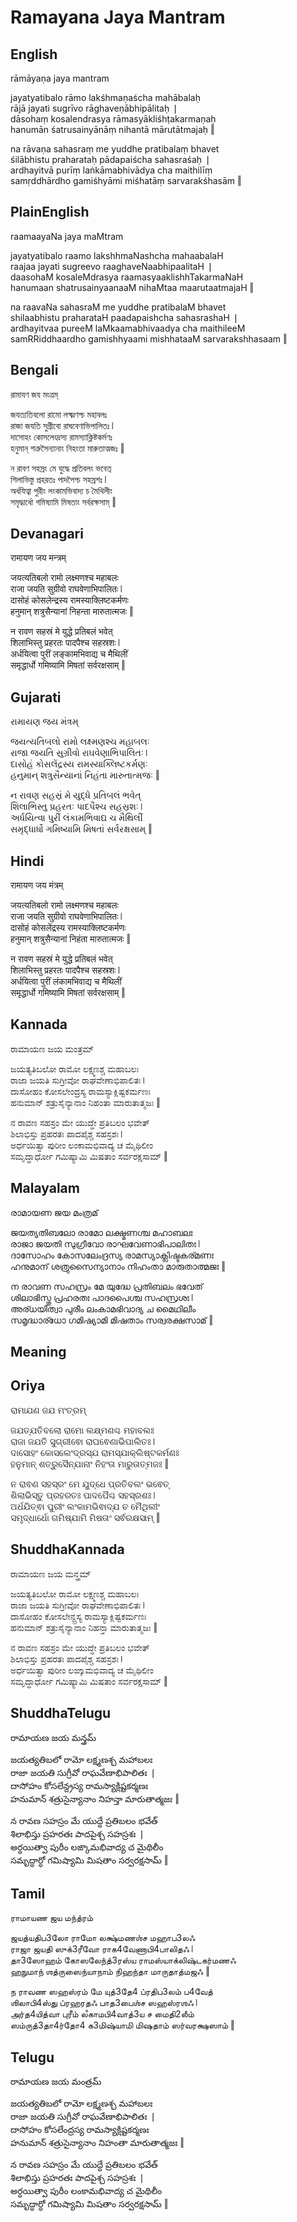 # Ramayana Jaya Mantram


## English

rāmāyaṇa jaya mantram  

jayatyatibalo rāmo lakśhmaṇaścha mahābalaḥ  
rājā jayati sugrīvo rāghaveṇābhipālitaḥ ❘  
dāsohaṃ kosalendrasya rāmasyākliśhṭakarmaṇaḥ  
hanumān śatrusainyānāṃ nihantā mārutātmajaḥ ‖  

na rāvaṇa sahasraṃ me yuddhe pratibalaṃ bhavet  
śilābhistu praharataḥ pādapaiścha sahasraśaḥ ❘  
ardhayitvā purīṃ laṅkāmabhivādya cha maithilīṃ  
samṛddhārdho gamiśhyāmi miśhatāṃ sarvarakśhasām ‖  

## PlainEnglish

raamaayaNa jaya maMtram  

jayatyatibalo raamo lakshhmaNashcha mahaabalaH  
raajaa jayati sugreevo raaghaveNaabhipaalitaH ❘  
daasohaM kosaleMdrasya raamasyaaklishhTakarmaNaH  
hanumaan shatrusainyaanaaM nihaMtaa maarutaatmajaH ‖  

na raavaNa sahasraM me yuddhe pratibalaM bhavet  
shilaabhistu praharataH paadapaishcha sahasrashaH ❘  
ardhayitvaa pureeM laMkaamabhivaadya cha maithileeM  
samRRiddhaardho gamishhyaami mishhataaM sarvarakshhasaam ‖  

## Bengali

রামাযণ জয মংত্রম্  

জযত্যতিবলো রামো লক্ষ্মণশ্চ মহাবলঃ  
রাজা জযতি সুগ্রীবো রাঘবেণাভিপালিতঃ ❘  
দাসোহং কোসলেংদ্রস্য রামস্যাক্লিষ্টকর্মণঃ  
হনুমান্ শত্রুসৈন্যানাং নিহংতা মারুতাত্মজঃ ‖  

ন রাবণ সহস্রং মে যুদ্ধে প্রতিবলং ভবেত্  
শিলাভিস্তু প্রহরতঃ পাদপৈশ্চ সহস্রশঃ ❘  
অর্ধযিত্বা পুরীং লংকামভিবাদ্য চ মৈথিলীং  
সমৃদ্ধার্ধো গমিষ্যামি মিষতাং সর্বরক্ষসাম্ ‖  

## Devanagari

रामायण जय मन्त्रम्  

जयत्यतिबलो रामो लक्ष्मणश्च महाबलः  
राजा जयति सुग्रीवो राघवेणाभिपालितः ❘  
दासोहं कोसलेन्द्रस्य रामस्याक्लिष्टकर्मणः  
हनुमान् शत्रुसैन्यानां निहन्ता मारुतात्मजः ‖  

न रावण सहस्रं मे युद्धे प्रतिबलं भवेत्  
शिलाभिस्तु प्रहरतः पादपैश्च सहस्रशः ❘  
अर्धयित्वा पुरीं लङ्कामभिवाद्य च मैथिलीं  
समृद्धार्धो गमिष्यामि मिषतां सर्वरक्षसाम् ‖  

## Gujarati

રામાયણ જય મંત્રમ્  

જયત્યતિબલો રામો લક્ષ્મણશ્ચ મહાબલઃ  
રાજા જયતિ સુગ્રીવો રાઘવેણાભિપાલિતઃ ❘  
દાસોહં કોસલેંદ્રસ્ય રામસ્યાક્લિષ્ટકર્મણઃ  
હનુમાન્ શત્રુસૈન્યાનાં નિહંતા મારુતાત્મજઃ ‖  

ન રાવણ સહસ્રં મે યુદ્ધે પ્રતિબલં ભવેત્  
શિલાભિસ્તુ પ્રહરતઃ પાદપૈશ્ચ સહસ્રશઃ ❘  
અર્ધયિત્વા પુરીં લંકામભિવાદ્ય ચ મૈથિલીં  
સમૃદ્ધાર્ધો ગમિષ્યામિ મિષતાં સર્વરક્ષસામ્ ‖  

## Hindi

रामायण जय मंत्रम्  

जयत्यतिबलो रामो लक्ष्मणश्च महाबलः  
राजा जयति सुग्रीवो राघवेणाभिपालितः ❘  
दासोहं कोसलेंद्रस्य रामस्याक्लिष्टकर्मणः  
हनुमान् शत्रुसैन्यानां निहंता मारुतात्मजः ‖  

न रावण सहस्रं मे युद्धे प्रतिबलं भवेत्  
शिलाभिस्तु प्रहरतः पादपैश्च सहस्रशः ❘  
अर्धयित्वा पुरीं लंकामभिवाद्य च मैथिलीं  
समृद्धार्धो गमिष्यामि मिषतां सर्वरक्षसाम् ‖  

## Kannada

ರಾಮಾಯಣ ಜಯ ಮಂತ್ರಮ್  

ಜಯತ್ಯತಿಬಲೋ ರಾಮೋ ಲಕ್ಷ್ಮಣಶ್ಚ ಮಹಾಬಲಃ  
ರಾಜಾ ಜಯತಿ ಸುಗ್ರೀವೋ ರಾಘವೇಣಾಭಿಪಾಲಿತಃ ❘  
ದಾಸೋಹಂ ಕೋಸಲೇಂದ್ರಸ್ಯ ರಾಮಸ್ಯಾಕ್ಲಿಷ್ಟಕರ್ಮಣಃ  
ಹನುಮಾನ್ ಶತ್ರುಸೈನ್ಯಾನಾಂ ನಿಹಂತಾ ಮಾರುತಾತ್ಮಜಃ ‖  

ನ ರಾವಣ ಸಹಸ್ರಂ ಮೇ ಯುದ್ಧೇ ಪ್ರತಿಬಲಂ ಭವೇತ್  
ಶಿಲಾಭಿಸ್ತು ಪ್ರಹರತಃ ಪಾದಪೈಶ್ಚ ಸಹಸ್ರಶಃ ❘  
ಅರ್ಧಯಿತ್ವಾ ಪುರೀಂ ಲಂಕಾಮಭಿವಾದ್ಯ ಚ ಮೈಥಿಲೀಂ  
ಸಮೃದ್ಧಾರ್ಧೋ ಗಮಿಷ್ಯಾಮಿ ಮಿಷತಾಂ ಸರ್ವರಕ್ಷಸಾಮ್ ‖  

## Malayalam

രാമായണ ജയ മംത്രമ്  

ജയത്യതിബലോ രാമോ ലക്ഷ്മണശ്ച മഹാബലഃ  
രാജാ ജയതി സുഗ്രീവോ രാഘവേണാഭിപാലിതഃ ❘  
ദാസോഹം കോസലേംദ്രസ്യ രാമസ്യാക്ലിഷ്ടകര്മണഃ  
ഹനുമാന് ശത്രുസൈന്യാനാം നിഹംതാ മാരുതാത്മജഃ ‖  

ന രാവണ സഹസ്രം മേ യുദ്ധേ പ്രതിബലം ഭവേത്  
ശിലാഭിസ്തു പ്രഹരതഃ പാദപൈശ്ച സഹസ്രശഃ ❘  
അര്ധയിത്വാ പുരീം ലംകാമഭിവാദ്യ ച മൈഥിലീം  
സമൃദ്ധാര്ധോ ഗമിഷ്യാമി മിഷതാം സര്വരക്ഷസാമ് ‖  

## Meaning

## Oriya

ରାମାଯଣ ଜଯ ମଂତ୍ରମ୍  

ଜଯତ୍ଯତିବଲୋ ରାମୋ ଲକ୍ଷ୍ମଣଶ୍ଚ ମହାବଲଃ  
ରାଜା ଜଯତି ସୁଗ୍ରୀଵୋ ରାଘଵେଣାଭିପାଲିତଃ ❘  
ଦାସୋହଂ କୋସଲେଂଦ୍ରସ୍ଯ ରାମସ୍ଯାକ୍ଲିଷ୍ଟକର୍ମଣଃ  
ହନୁମାନ୍ ଶତ୍ରୁସୈନ୍ଯାନାଂ ନିହଂତା ମାରୁତାତ୍ମଜଃ ‖  

ନ ରାଵଣ ସହସ୍ରଂ ମେ ଯୁଦ୍ଧେ ପ୍ରତିବଲଂ ଭଵେତ୍  
ଶିଲାଭିସ୍ତୁ ପ୍ରହରତଃ ପାଦପୈଶ୍ଚ ସହସ୍ରଶଃ ❘  
ଅର୍ଧଯିତ୍ଵା ପୁରୀଂ ଲଂକାମଭିଵାଦ୍ଯ ଚ ମୈଥିଲୀଂ  
ସମୃଦ୍ଧାର୍ଧୋ ଗମିଷ୍ଯାମି ମିଷତାଂ ସର୍ଵରକ୍ଷସାମ୍ ‖  

## ShuddhaKannada

ರಾಮಾಯಣ ಜಯ ಮನ್ತ್ರಮ್  

ಜಯತ್ಯತಿಬಲೋ ರಾಮೋ ಲಕ್ಷ್ಮಣಶ್ಚ ಮಹಾಬಲಃ  
ರಾಜಾ ಜಯತಿ ಸುಗ್ರೀವೋ ರಾಘವೇಣಾಭಿಪಾಲಿತಃ ❘  
ದಾಸೋಹಂ ಕೋಸಲೇನ್ದ್ರಸ್ಯ ರಾಮಸ್ಯಾಕ್ಲಿಷ್ಟಕರ್ಮಣಃ  
ಹನುಮಾನ್ ಶತ್ರುಸೈನ್ಯಾನಾಂ ನಿಹನ್ತಾ ಮಾರುತಾತ್ಮಜಃ ‖  

ನ ರಾವಣ ಸಹಸ್ರಂ ಮೇ ಯುದ್ಧೇ ಪ್ರತಿಬಲಂ ಭವೇತ್  
ಶಿಲಾಭಿಸ್ತು ಪ್ರಹರತಃ ಪಾದಪೈಶ್ಚ ಸಹಸ್ರಶಃ ❘  
ಅರ್ಧಯಿತ್ವಾ ಪುರೀಂ ಲಙ್ಕಾಮಭಿವಾದ್ಯ ಚ ಮೈಥಿಲೀಂ  
ಸಮೃದ್ಧಾರ್ಧೋ ಗಮಿಷ್ಯಾಮಿ ಮಿಷತಾಂ ಸರ್ವರಕ್ಷಸಾಮ್ ‖  

## ShuddhaTelugu

రామాయణ జయ మన్త్రమ్  

జయత్యతిబలో రామో లక్ష్మణశ్చ మహాబలః  
రాజా జయతి సుగ్రీవో రాఘవేణాభిపాలితః ❘  
దాసోహం కోసలేన్ద్రస్య రామస్యాక్లిష్టకర్మణః  
హనుమాన్ శత్రుసైన్యానాం నిహన్తా మారుతాత్మజః ‖  

న రావణ సహస్రం మే యుద్ధే ప్రతిబలం భవేత్  
శిలాభిస్తు ప్రహరతః పాదపైశ్చ సహస్రశః ❘  
అర్ధయిత్వా పురీం లఙ్కామభివాద్య చ మైథిలీం  
సమృద్ధార్ధో గమిష్యామి మిషతాం సర్వరక్షసామ్ ‖  

## Tamil

ராமாயண ஜய மந்த்ரம்  

ஜயத்யதிப3லோ ராமோ லக்ஷ்மணஶ்ச மஹாப3லஃ  
ராஜா ஜயதி ஸுக்3ரீவோ ராக4வேணாபி4பாலிதஃ ❘  
தா3ஸோஹம் கோஸலேந்த்3ரஸ்ய ராமஸ்யாக்லிஷ்டகர்மணஃ  
ஹநுமாந் ஶத்ருஸைந்யாநாம் நிஹந்தா மாருதாத்மஜஃ ‖  

ந ராவண ஸஹஸ்ரம் மே யுத்3தே4 ப்ரதிப3லம் ப4வேத்  
ஶிலாபி4ஸ்து ப்ரஹரதஃ பாத3பைஶ்ச ஸஹஸ்ரஶஃ ❘  
அர்த4யித்வா புரீம் லஂகாமபி4வாத்3ய ச மைதி2லீம்  
ஸம்ருத்3தா4ர்தோ4 க3மிஷ்யாமி மிஷதாம் ஸர்வரக்ஷஸாம் ‖  

## Telugu

రామాయణ జయ మంత్రమ్  

జయత్యతిబలో రామో లక్ష్మణశ్చ మహాబలః  
రాజా జయతి సుగ్రీవో రాఘవేణాభిపాలితః ❘  
దాసోహం కోసలేంద్రస్య రామస్యాక్లిష్టకర్మణః  
హనుమాన్ శత్రుసైన్యానాం నిహంతా మారుతాత్మజః ‖  

న రావణ సహస్రం మే యుద్ధే ప్రతిబలం భవేత్  
శిలాభిస్తు ప్రహరతః పాదపైశ్చ సహస్రశః ❘  
అర్ధయిత్వా పురీం లంకామభివాద్య చ మైథిలీం  
సమృద్ధార్ధో గమిష్యామి మిషతాం సర్వరక్షసామ్ ‖  


